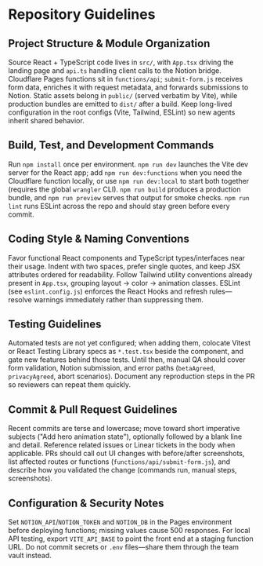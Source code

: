 # Repository Guidelines

## Project Structure & Module Organization
Source React + TypeScript code lives in `src/`, with `App.tsx` driving the landing page and `api.ts` handling client calls to the Notion bridge. Cloudflare Pages functions sit in `functions/api`; `submit-form.js` receives form data, enriches it with request metadata, and forwards submissions to Notion. Static assets belong in `public/` (served verbatim by Vite), while production bundles are emitted to `dist/` after a build. Keep long-lived configuration in the root configs (Vite, Tailwind, ESLint) so new agents inherit shared behavior.

## Build, Test, and Development Commands
Run `npm install` once per environment. `npm run dev` launches the Vite dev server for the React app; add `npm run dev:functions` when you need the Cloudflare function locally, or use `npm run dev:local` to start both together (requires the global `wrangler` CLI). `npm run build` produces a production bundle, and `npm run preview` serves that output for smoke checks. `npm run lint` runs ESLint across the repo and should stay green before every commit.

## Coding Style & Naming Conventions
Favor functional React components and TypeScript types/interfaces near their usage. Indent with two spaces, prefer single quotes, and keep JSX attributes ordered for readability. Follow Tailwind utility conventions already present in `App.tsx`, grouping layout → color → animation classes. ESLint (see `eslint.config.js`) enforces the React Hooks and refresh rules—resolve warnings immediately rather than suppressing them.

## Testing Guidelines
Automated tests are not yet configured; when adding them, colocate Vitest or React Testing Library specs as `*.test.tsx` beside the component, and gate new features behind those tests. Until then, manual QA should cover form validation, Notion submission, and error paths (`betaAgreed`, `privacyAgreed`, abort scenarios). Document any reproduction steps in the PR so reviewers can repeat them quickly.

## Commit & Pull Request Guidelines
Recent commits are terse and lowercase; move toward short imperative subjects ("Add hero animation state"), optionally followed by a blank line and detail. Reference related issues or Linear tickets in the body when applicable. PRs should call out UI changes with before/after screenshots, list affected routes or functions (`functions/api/submit-form.js`), and describe how you validated the change (commands run, manual steps, screenshots).

## Configuration & Security Notes
Set `NOTION_API`/`NOTION_TOKEN` and `NOTION_DB` in the Pages environment before deploying functions; missing values cause 500 responses. For local API testing, export `VITE_API_BASE` to point the front end at a staging function URL. Do not commit secrets or `.env` files—share them through the team vault instead.
